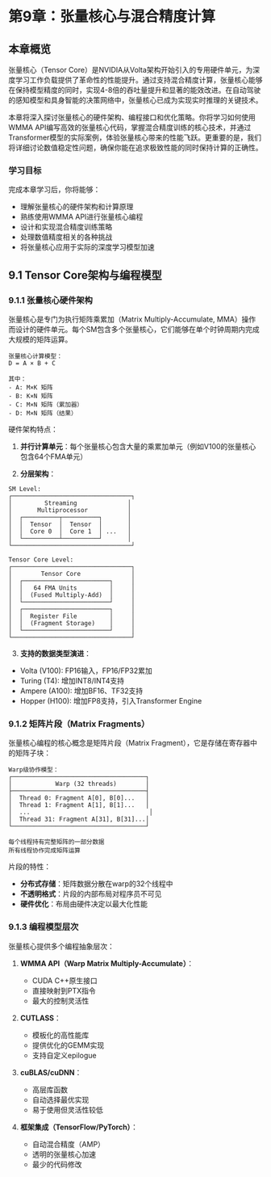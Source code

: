 # 第9章：张量核心与混合精度计算

## 本章概览

张量核心（Tensor Core）是NVIDIA从Volta架构开始引入的专用硬件单元，为深度学习工作负载提供了革命性的性能提升。通过支持混合精度计算，张量核心能够在保持模型精度的同时，实现4-8倍的吞吐量提升和显著的能效改进。在自动驾驶的感知模型和具身智能的决策网络中，张量核心已成为实现实时推理的关键技术。

本章将深入探讨张量核心的硬件架构、编程接口和优化策略。你将学习如何使用WMMA API编写高效的张量核心代码，掌握混合精度训练的核心技术，并通过Transformer模型的实际案例，体验张量核心带来的性能飞跃。更重要的是，我们将详细讨论数值稳定性问题，确保你能在追求极致性能的同时保持计算的正确性。

### 学习目标

完成本章学习后，你将能够：
- 理解张量核心的硬件架构和计算原理
- 熟练使用WMMA API进行张量核心编程
- 设计和实现混合精度训练策略
- 处理数值精度相关的各种挑战
- 将张量核心应用于实际的深度学习模型加速

## 9.1 Tensor Core架构与编程模型

### 9.1.1 张量核心硬件架构

张量核心是专门为执行矩阵乘累加（Matrix Multiply-Accumulate, MMA）操作而设计的硬件单元。每个SM包含多个张量核心，它们能够在单个时钟周期内完成大规模的矩阵运算。

```
张量核心计算模型：
D = A × B + C

其中：
- A: M×K 矩阵
- B: K×N 矩阵  
- C: M×N 矩阵（累加器）
- D: M×N 矩阵（结果）
```

硬件架构特点：

1. **并行计算单元**：每个张量核心包含大量的乘累加单元（例如V100的张量核心包含64个FMA单元）

2. **分层架构**：
```
SM Level:
┌─────────────────────────────────┐
│         Streaming              │
│       Multiprocessor           │
│  ┌──────────┬──────────┐       │
│  │  Tensor  │  Tensor  │       │
│  │  Core 0  │  Core 1  │ ...   │
│  └──────────┴──────────┘       │
└─────────────────────────────────┘

Tensor Core Level:
┌─────────────────────────────────┐
│        Tensor Core              │
│  ┌────────────────────────┐     │
│  │   64 FMA Units         │     │
│  │  (Fused Multiply-Add)  │     │
│  └────────────────────────┘     │
│  ┌────────────────────────┐     │
│  │  Register File         │     │
│  │  (Fragment Storage)    │     │
│  └────────────────────────┘     │
└─────────────────────────────────┘
```

3. **支持的数据类型演进**：
- Volta (V100): FP16输入，FP16/FP32累加
- Turing (T4): 增加INT8/INT4支持
- Ampere (A100): 增加BF16、TF32支持
- Hopper (H100): 增加FP8支持，引入Transformer Engine

### 9.1.2 矩阵片段（Matrix Fragments）

张量核心编程的核心概念是矩阵片段（Matrix Fragment），它是存储在寄存器中的矩阵子块：

```
Warp级协作模型：
┌─────────────────────────────────────┐
│            Warp (32 threads)        │
├─────────────────────────────────────┤
│  Thread 0: Fragment A[0], B[0]...   │
│  Thread 1: Fragment A[1], B[1]...   │
│  ...                                 │
│  Thread 31: Fragment A[31], B[31]...│
└─────────────────────────────────────┘

每个线程持有完整矩阵的一部分数据
所有线程协作完成矩阵运算
```

片段的特性：
- **分布式存储**：矩阵数据分散在warp的32个线程中
- **不透明格式**：片段的内部布局对程序员不可见
- **硬件优化**：布局由硬件决定以最大化性能

### 9.1.3 编程模型层次

张量核心提供多个编程抽象层次：

1. **WMMA API（Warp Matrix Multiply-Accumulate）**：
   - CUDA C++原生接口
   - 直接映射到PTX指令
   - 最大的控制灵活性

2. **CUTLASS**：
   - 模板化的高性能库
   - 提供优化的GEMM实现
   - 支持自定义epilogue

3. **cuBLAS/cuDNN**：
   - 高层库函数
   - 自动选择最优实现
   - 易于使用但灵活性较低

4. **框架集成（TensorFlow/PyTorch）**：
   - 自动混合精度（AMP）
   - 透明的张量核心加速
   - 最少的代码修改
